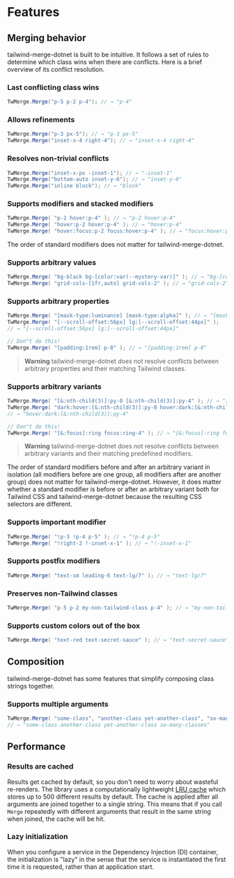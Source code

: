# Features

## Merging behavior

tailwind-merge-dotnet is built to be intuitive. It follows a set of rules to determine which class wins when there are conflicts. Here is a brief overview of its conflict resolution.

### Last conflicting class wins

```csharp
TwMerge.Merge("p-5 p-2 p-4"); // → "p-4"
```

### Allows refinements

```csharp
TwMerge.Merge("p-3 px-5"); // → "p-3 px-5"
TwMerge.Merge("inset-x-4 right-4"); // → "inset-x-4 right-4"
```

### Resolves non-trivial conflicts

```csharp
TwMerge.Merge("inset-x-px -inset-1"); // → "-inset-1"
TwMerge.Merge("bottom-auto inset-y-6"); // → "inset-y-6"
TwMerge.Merge("inline block"); // → "block"
```

### Supports modifiers and stacked modifiers

```csharp
TwMerge.Merge( "p-2 hover:p-4" ); // → "p-2 hover:p-4"
TwMerge.Merge( "hover:p-2 hover:p-4" ); // → "hover:p-4"
TwMerge.Merge( "hover:focus:p-2 focus:hover:p-4" ); // → "focus:hover:p-4"
```

The order of standard modifiers does not matter for tailwind-merge-dotnet.

### Supports arbitrary values

```csharp
TwMerge.Merge( "bg-black bg-[color:var(--mystery-var)]" ); // → "bg-[color:var(--mystery-var)]"
TwMerge.Merge( "grid-cols-[1fr,auto] grid-cols-2" ); // → "grid-cols-2"
```

### Supports arbitrary properties

```csharp
TwMerge.Merge( "[mask-type:luminance] [mask-type:alpha]" ); // → "[mask-type:alpha]"
TwMerge.Merge( "[--scroll-offset:56px] lg:[--scroll-offset:44px]" );
// → "[--scroll-offset:56px] lg:[--scroll-offset:44px]"

// Don"t do this!
TwMerge.Merge( "[padding:1rem] p-8" ); // → "[padding:1rem] p-8"
```

> **Warning**
> tailwind-merge-dotnet does not resolve conflicts between arbitrary properties and their matching Tailwind classes.

### Supports arbitrary variants

```csharp
TwMerge.Merge( "[&:nth-child(3)]:py-0 [&:nth-child(3)]:py-4" ); // → "[&:nth-child(3)]:py-4"
TwMerge.Merge( "dark:hover:[&:nth-child(3)]:py-0 hover:dark:[&:nth-child(3)]:py-4" );
// → "hover:dark:[&:nth-child(3)]:py-4"

// Don"t do this!
TwMerge.Merge( "[&:focus]:ring focus:ring-4" ); // → "[&:focus]:ring focus:ring-4"
```

> **Warning**
> tailwind-merge-dotnet does not resolve conflicts between arbitrary variants and their matching predefined modifiers.

The order of standard modifiers before and after an arbitrary variant in isolation (all modifiers before are one group, all modifiers after are another group) does not matter for tailwind-merge-dotnet. 
However, it does matter whether a standard modifier is before or after an arbitrary variant both for Tailwind CSS and tailwind-merge-dotnet because the resulting CSS selectors are different.

### Supports important modifier

```csharp
TwMerge.Merge( "!p-3 !p-4 p-5" ); // → "!p-4 p-5"
TwMerge.Merge( "!right-2 !-inset-x-1" ); // → "!-inset-x-1"
```

### Supports postfix modifiers

```csharp
TwMerge.Merge( "text-sm leading-6 text-lg/7" ); // → "text-lg/7"
```

### Preserves non-Tailwind classes

```csharp
TwMerge.Merge( "p-5 p-2 my-non-tailwind-class p-4" ); // → "my-non-tailwind-class p-4"
```

### Supports custom colors out of the box

```csharp
TwMerge.Merge( "text-red text-secret-sauce" ); // → "text-secret-sauce"
```

## Composition

tailwind-merge-dotnet has some features that simplify composing class strings together.

### Supports multiple arguments

```csharp
TwMerge.Merge( "some-class", "another-class yet-another-class", "so-many-classes" );
// → "some-class another-class yet-another-class so-many-classes"
```

## Performance

### Results are cached

Results get cached by default, so you don't need to worry about wasteful re-renders. 
The library uses a computationally lightweight [LRU cache](https://en.wikipedia.org/wiki/Cache_replacement_policies#Least_recently_used_(LRU)) which stores up to 500 different results by default. 
The cache is applied after all arguments are joined together to a single string. 
This means that if you call `Merge` repeatedly with different arguments that result in the same string when joined, the cache will be hit.

### Lazy initialization

When you configure a service in the Dependency Injection (DI) container, the initialization is "lazy" in the sense that the service is instantiated the first time it is requested, rather than at application start.
